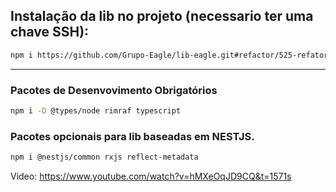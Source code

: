 ## Instalação da lib no projeto (necessario ter uma chave SSH):
~~~bash
npm i https://github.com/Grupo-Eagle/lib-eagle.git#refactor/525-refatoracao
~~~
---

### Pacotes de Desenvovimento Obrigatórios
~~~bash
npm i -D @types/node rimraf typescript
~~~

### Pacotes opcionais para lib baseadas em NESTJS.
~~~bash
npm i @nestjs/common rxjs reflect-metadata
~~~

Video: https://www.youtube.com/watch?v=hMXeOqJD9CQ&t=1571s
